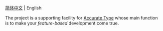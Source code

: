 <!-- <div align="center">

![Accurate Type](./docs/logo/banner.svg)

Funny TS utility types 〜 激动人心的工具类型

[![Type Lint](https://github.com/accurtype/accurtype/actions/workflows/lint.yaml/badge.svg)](https://github.com/accurtype/accurtype/actions/workflows/lint.yaml)

</div>

----- -->

[简体中文](./README.md) | English

The project is a supporting facility for [Accurate Type](https://github.com/accurtype/accurtype) whose main function is to make your *feature-based* development come true.

<!-- You can check [the document]() to get more information. -->
